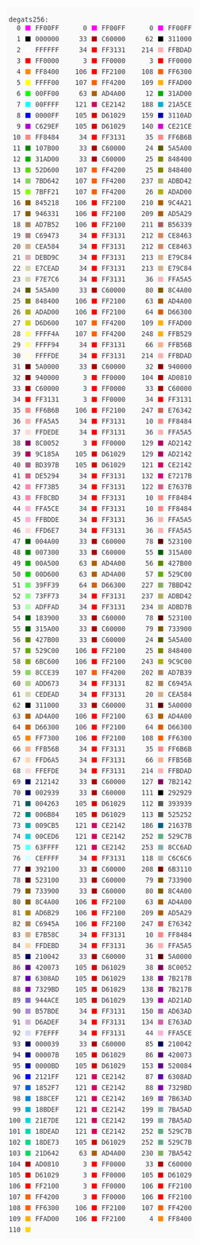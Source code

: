 <DIV STYLE="display:inline-block;white-space:pre;background-color:#FAFAFA;font-family:'Consolas',monospace;font-size:10pt;padding:4px;"><BR><SPAN STYLE="color:#383A42;background-color:#FAFAFA;">degats256:<BR>  0 </SPAN><SPAN STYLE="color:#FF00FF;background-color:#FAFAFA;">⬛ </SPAN><SPAN STYLE="color:#383A42;background-color:#FAFAFA;">FF00FF      0 </SPAN><SPAN STYLE="color:#FF00FF;background-color:#FAFAFA;">⬛ </SPAN><SPAN STYLE="color:#383A42;background-color:#FAFAFA;">FF00FF      0 </SPAN><SPAN STYLE="color:#FF00FF;background-color:#FAFAFA;">⬛ </SPAN><SPAN STYLE="color:#383A42;background-color:#FAFAFA;">FF00FF<BR>  1 </SPAN><SPAN STYLE="color:#000000;background-color:#FAFAFA;">⬛ </SPAN><SPAN STYLE="color:#383A42;background-color:#FAFAFA;">000000     33 </SPAN><SPAN STYLE="color:#AF0000;background-color:#FAFAFA;">⬛ </SPAN><SPAN STYLE="color:#383A42;background-color:#FAFAFA;">C60000     62 </SPAN><SPAN STYLE="color:#000000;background-color:#FAFAFA;">⬛ </SPAN><SPAN STYLE="color:#383A42;background-color:#FAFAFA;">311000<BR>  2 </SPAN><SPAN STYLE="color:#FFFFFF;background-color:#FAFAFA;">⬛ </SPAN><SPAN STYLE="color:#383A42;background-color:#FAFAFA;">FFFFFF     34 </SPAN><SPAN STYLE="color:#FF0000;background-color:#FAFAFA;">⬛ </SPAN><SPAN STYLE="color:#383A42;background-color:#FAFAFA;">FF3131    214 </SPAN><SPAN STYLE="color:#FFAFAF;background-color:#FAFAFA;">⬛ </SPAN><SPAN STYLE="color:#383A42;background-color:#FAFAFA;">FFBDAD<BR>  3 </SPAN><SPAN STYLE="color:#FF0000;background-color:#FAFAFA;">⬛ </SPAN><SPAN STYLE="color:#383A42;background-color:#FAFAFA;">FF0000      3 </SPAN><SPAN STYLE="color:#FF0000;background-color:#FAFAFA;">⬛ </SPAN><SPAN STYLE="color:#383A42;background-color:#FAFAFA;">FF0000      3 </SPAN><SPAN STYLE="color:#FF0000;background-color:#FAFAFA;">⬛ </SPAN><SPAN STYLE="color:#383A42;background-color:#FAFAFA;">FF0000<BR>  4 </SPAN><SPAN STYLE="color:#FF8700;background-color:#FAFAFA;">⬛ </SPAN><SPAN STYLE="color:#383A42;background-color:#FAFAFA;">FF8400    106 </SPAN><SPAN STYLE="color:#FF0000;background-color:#FAFAFA;">⬛ </SPAN><SPAN STYLE="color:#383A42;background-color:#FAFAFA;">FF2100    108 </SPAN><SPAN STYLE="color:#FF5F00;background-color:#FAFAFA;">⬛ </SPAN><SPAN STYLE="color:#383A42;background-color:#FAFAFA;">FF6300<BR>  5 </SPAN><SPAN STYLE="color:#FFFF00;background-color:#FAFAFA;">⬛ </SPAN><SPAN STYLE="color:#383A42;background-color:#FAFAFA;">FFFF00    107 </SPAN><SPAN STYLE="color:#FF5F00;background-color:#FAFAFA;">⬛ </SPAN><SPAN STYLE="color:#383A42;background-color:#FAFAFA;">FF4200    109 </SPAN><SPAN STYLE="color:#FFAF00;background-color:#FAFAFA;">⬛ </SPAN><SPAN STYLE="color:#383A42;background-color:#FAFAFA;">FFAD00<BR>  6 </SPAN><SPAN STYLE="color:#00FF00;background-color:#FAFAFA;">⬛ </SPAN><SPAN STYLE="color:#383A42;background-color:#FAFAFA;">00FF00     63 </SPAN><SPAN STYLE="color:#AF5F00;background-color:#FAFAFA;">⬛ </SPAN><SPAN STYLE="color:#383A42;background-color:#FAFAFA;">AD4A00     12 </SPAN><SPAN STYLE="color:#00AF00;background-color:#FAFAFA;">⬛ </SPAN><SPAN STYLE="color:#383A42;background-color:#FAFAFA;">31AD00<BR>  7 </SPAN><SPAN STYLE="color:#00FFFF;background-color:#FAFAFA;">⬛ </SPAN><SPAN STYLE="color:#383A42;background-color:#FAFAFA;">00FFFF    121 </SPAN><SPAN STYLE="color:#D7005F;background-color:#FAFAFA;">⬛ </SPAN><SPAN STYLE="color:#383A42;background-color:#FAFAFA;">CE2142    188 </SPAN><SPAN STYLE="color:#00AFD7;background-color:#FAFAFA;">⬛ </SPAN><SPAN STYLE="color:#383A42;background-color:#FAFAFA;">21A5CE<BR>  8 </SPAN><SPAN STYLE="color:#0000FF;background-color:#FAFAFA;">⬛ </SPAN><SPAN STYLE="color:#383A42;background-color:#FAFAFA;">0000FF    105 </SPAN><SPAN STYLE="color:#D70000;background-color:#FAFAFA;">⬛ </SPAN><SPAN STYLE="color:#383A42;background-color:#FAFAFA;">D61029    159 </SPAN><SPAN STYLE="color:#0000AF;background-color:#FAFAFA;">⬛ </SPAN><SPAN STYLE="color:#383A42;background-color:#FAFAFA;">3110AD<BR>  9 </SPAN><SPAN STYLE="color:#AF00D7;background-color:#FAFAFA;">⬛ </SPAN><SPAN STYLE="color:#383A42;background-color:#FAFAFA;">C629EF    105 </SPAN><SPAN STYLE="color:#D70000;background-color:#FAFAFA;">⬛ </SPAN><SPAN STYLE="color:#383A42;background-color:#FAFAFA;">D61029    140 </SPAN><SPAN STYLE="color:#D700D7;background-color:#FAFAFA;">⬛ </SPAN><SPAN STYLE="color:#383A42;background-color:#FAFAFA;">CE21CE<BR> 10 </SPAN><SPAN STYLE="color:#FF8787;background-color:#FAFAFA;">⬛ </SPAN><SPAN STYLE="color:#383A42;background-color:#FAFAFA;">FF8484     34 </SPAN><SPAN STYLE="color:#FF0000;background-color:#FAFAFA;">⬛ </SPAN><SPAN STYLE="color:#383A42;background-color:#FAFAFA;">FF3131     35 </SPAN><SPAN STYLE="color:#FF8787;background-color:#FAFAFA;">⬛ </SPAN><SPAN STYLE="color:#383A42;background-color:#FAFAFA;">FF6B6B<BR> 11 </SPAN><SPAN STYLE="color:#008700;background-color:#FAFAFA;">⬛ </SPAN><SPAN STYLE="color:#383A42;background-color:#FAFAFA;">107B00     33 </SPAN><SPAN STYLE="color:#AF0000;background-color:#FAFAFA;">⬛ </SPAN><SPAN STYLE="color:#383A42;background-color:#FAFAFA;">C60000     24 </SPAN><SPAN STYLE="color:#5F5F00;background-color:#FAFAFA;">⬛ </SPAN><SPAN STYLE="color:#383A42;background-color:#FAFAFA;">5A5A00<BR> 12 </SPAN><SPAN STYLE="color:#00AF00;background-color:#FAFAFA;">⬛ </SPAN><SPAN STYLE="color:#383A42;background-color:#FAFAFA;">31AD00     33 </SPAN><SPAN STYLE="color:#AF0000;background-color:#FAFAFA;">⬛ </SPAN><SPAN STYLE="color:#383A42;background-color:#FAFAFA;">C60000     25 </SPAN><SPAN STYLE="color:#878700;background-color:#FAFAFA;">⬛ </SPAN><SPAN STYLE="color:#383A42;background-color:#FAFAFA;">848400<BR> 13 </SPAN><SPAN STYLE="color:#5FD700;background-color:#FAFAFA;">⬛ </SPAN><SPAN STYLE="color:#383A42;background-color:#FAFAFA;">52D600    107 </SPAN><SPAN STYLE="color:#FF5F00;background-color:#FAFAFA;">⬛ </SPAN><SPAN STYLE="color:#383A42;background-color:#FAFAFA;">FF4200     25 </SPAN><SPAN STYLE="color:#878700;background-color:#FAFAFA;">⬛ </SPAN><SPAN STYLE="color:#383A42;background-color:#FAFAFA;">848400<BR> 14 </SPAN><SPAN STYLE="color:#87D75F;background-color:#FAFAFA;">⬛ </SPAN><SPAN STYLE="color:#383A42;background-color:#FAFAFA;">7BD642    107 </SPAN><SPAN STYLE="color:#FF5F00;background-color:#FAFAFA;">⬛ </SPAN><SPAN STYLE="color:#383A42;background-color:#FAFAFA;">FF4200    237 </SPAN><SPAN STYLE="color:#AFAF5F;background-color:#FAFAFA;">⬛ </SPAN><SPAN STYLE="color:#383A42;background-color:#FAFAFA;">ADBD42<BR> 15 </SPAN><SPAN STYLE="color:#87FF00;background-color:#FAFAFA;">⬛ </SPAN><SPAN STYLE="color:#383A42;background-color:#FAFAFA;">7BFF21    107 </SPAN><SPAN STYLE="color:#FF5F00;background-color:#FAFAFA;">⬛ </SPAN><SPAN STYLE="color:#383A42;background-color:#FAFAFA;">FF4200     26 </SPAN><SPAN STYLE="color:#AFAF00;background-color:#FAFAFA;">⬛ </SPAN><SPAN STYLE="color:#383A42;background-color:#FAFAFA;">ADAD00<BR> 16 </SPAN><SPAN STYLE="color:#875F00;background-color:#FAFAFA;">⬛ </SPAN><SPAN STYLE="color:#383A42;background-color:#FAFAFA;">845218    106 </SPAN><SPAN STYLE="color:#FF0000;background-color:#FAFAFA;">⬛ </SPAN><SPAN STYLE="color:#383A42;background-color:#FAFAFA;">FF2100    210 </SPAN><SPAN STYLE="color:#AF5F00;background-color:#FAFAFA;">⬛ </SPAN><SPAN STYLE="color:#383A42;background-color:#FAFAFA;">9C4A21<BR> 17 </SPAN><SPAN STYLE="color:#875F00;background-color:#FAFAFA;">⬛ </SPAN><SPAN STYLE="color:#383A42;background-color:#FAFAFA;">946331    106 </SPAN><SPAN STYLE="color:#FF0000;background-color:#FAFAFA;">⬛ </SPAN><SPAN STYLE="color:#383A42;background-color:#FAFAFA;">FF2100    209 </SPAN><SPAN STYLE="color:#AF5F00;background-color:#FAFAFA;">⬛ </SPAN><SPAN STYLE="color:#383A42;background-color:#FAFAFA;">AD5A29<BR> 18 </SPAN><SPAN STYLE="color:#AF875F;background-color:#FAFAFA;">⬛ </SPAN><SPAN STYLE="color:#383A42;background-color:#FAFAFA;">AD7B52    106 </SPAN><SPAN STYLE="color:#FF0000;background-color:#FAFAFA;">⬛ </SPAN><SPAN STYLE="color:#383A42;background-color:#FAFAFA;">FF2100    211 </SPAN><SPAN STYLE="color:#AF5F5F;background-color:#FAFAFA;">⬛ </SPAN><SPAN STYLE="color:#383A42;background-color:#FAFAFA;">B56339<BR> 19 </SPAN><SPAN STYLE="color:#AF8787;background-color:#FAFAFA;">⬛ </SPAN><SPAN STYLE="color:#383A42;background-color:#FAFAFA;">C69473     34 </SPAN><SPAN STYLE="color:#FF0000;background-color:#FAFAFA;">⬛ </SPAN><SPAN STYLE="color:#383A42;background-color:#FAFAFA;">FF3131    212 </SPAN><SPAN STYLE="color:#D7875F;background-color:#FAFAFA;">⬛ </SPAN><SPAN STYLE="color:#383A42;background-color:#FAFAFA;">CE8463<BR> 20 </SPAN><SPAN STYLE="color:#D7AF87;background-color:#FAFAFA;">⬛ </SPAN><SPAN STYLE="color:#383A42;background-color:#FAFAFA;">CEA584     34 </SPAN><SPAN STYLE="color:#FF0000;background-color:#FAFAFA;">⬛ </SPAN><SPAN STYLE="color:#383A42;background-color:#FAFAFA;">FF3131    212 </SPAN><SPAN STYLE="color:#D7875F;background-color:#FAFAFA;">⬛ </SPAN><SPAN STYLE="color:#383A42;background-color:#FAFAFA;">CE8463<BR> 21 </SPAN><SPAN STYLE="color:#D7AFAF;background-color:#FAFAFA;">⬛ </SPAN><SPAN STYLE="color:#383A42;background-color:#FAFAFA;">DEBD9C     34 </SPAN><SPAN STYLE="color:#FF0000;background-color:#FAFAFA;">⬛ </SPAN><SPAN STYLE="color:#383A42;background-color:#FAFAFA;">FF3131    213 </SPAN><SPAN STYLE="color:#D7AF87;background-color:#FAFAFA;">⬛ </SPAN><SPAN STYLE="color:#383A42;background-color:#FAFAFA;">E79C84<BR> 22 </SPAN><SPAN STYLE="color:#D7D7AF;background-color:#FAFAFA;">⬛ </SPAN><SPAN STYLE="color:#383A42;background-color:#FAFAFA;">E7CEAD     34 </SPAN><SPAN STYLE="color:#FF0000;background-color:#FAFAFA;">⬛ </SPAN><SPAN STYLE="color:#383A42;background-color:#FAFAFA;">FF3131    213 </SPAN><SPAN STYLE="color:#D7AF87;background-color:#FAFAFA;">⬛ </SPAN><SPAN STYLE="color:#383A42;background-color:#FAFAFA;">E79C84<BR> 23 </SPAN><SPAN STYLE="color:#D7D7AF;background-color:#FAFAFA;">⬛ </SPAN><SPAN STYLE="color:#383A42;background-color:#FAFAFA;">F7E7C6     34 </SPAN><SPAN STYLE="color:#FF0000;background-color:#FAFAFA;">⬛ </SPAN><SPAN STYLE="color:#383A42;background-color:#FAFAFA;">FF3131     36 </SPAN><SPAN STYLE="color:#FFAFAF;background-color:#FAFAFA;">⬛ </SPAN><SPAN STYLE="color:#383A42;background-color:#FAFAFA;">FFA5A5<BR> 24 </SPAN><SPAN STYLE="color:#5F5F00;background-color:#FAFAFA;">⬛ </SPAN><SPAN STYLE="color:#383A42;background-color:#FAFAFA;">5A5A00     33 </SPAN><SPAN STYLE="color:#AF0000;background-color:#FAFAFA;">⬛ </SPAN><SPAN STYLE="color:#383A42;background-color:#FAFAFA;">C60000     80 </SPAN><SPAN STYLE="color:#875F00;background-color:#FAFAFA;">⬛ </SPAN><SPAN STYLE="color:#383A42;background-color:#FAFAFA;">8C4A00<BR> 25 </SPAN><SPAN STYLE="color:#878700;background-color:#FAFAFA;">⬛ </SPAN><SPAN STYLE="color:#383A42;background-color:#FAFAFA;">848400    106 </SPAN><SPAN STYLE="color:#FF0000;background-color:#FAFAFA;">⬛ </SPAN><SPAN STYLE="color:#383A42;background-color:#FAFAFA;">FF2100     63 </SPAN><SPAN STYLE="color:#AF5F00;background-color:#FAFAFA;">⬛ </SPAN><SPAN STYLE="color:#383A42;background-color:#FAFAFA;">AD4A00<BR> 26 </SPAN><SPAN STYLE="color:#AFAF00;background-color:#FAFAFA;">⬛ </SPAN><SPAN STYLE="color:#383A42;background-color:#FAFAFA;">ADAD00    106 </SPAN><SPAN STYLE="color:#FF0000;background-color:#FAFAFA;">⬛ </SPAN><SPAN STYLE="color:#383A42;background-color:#FAFAFA;">FF2100     64 </SPAN><SPAN STYLE="color:#D75F00;background-color:#FAFAFA;">⬛ </SPAN><SPAN STYLE="color:#383A42;background-color:#FAFAFA;">D66300<BR> 27 </SPAN><SPAN STYLE="color:#D7D700;background-color:#FAFAFA;">⬛ </SPAN><SPAN STYLE="color:#383A42;background-color:#FAFAFA;">D6D600    107 </SPAN><SPAN STYLE="color:#FF5F00;background-color:#FAFAFA;">⬛ </SPAN><SPAN STYLE="color:#383A42;background-color:#FAFAFA;">FF4200    109 </SPAN><SPAN STYLE="color:#FFAF00;background-color:#FAFAFA;">⬛ </SPAN><SPAN STYLE="color:#383A42;background-color:#FAFAFA;">FFAD00<BR> 28 </SPAN><SPAN STYLE="color:#FFFF5F;background-color:#FAFAFA;">⬛ </SPAN><SPAN STYLE="color:#383A42;background-color:#FAFAFA;">FFFF4A    107 </SPAN><SPAN STYLE="color:#FF5F00;background-color:#FAFAFA;">⬛ </SPAN><SPAN STYLE="color:#383A42;background-color:#FAFAFA;">FF4200    248 </SPAN><SPAN STYLE="color:#FFAF00;background-color:#FAFAFA;">⬛ </SPAN><SPAN STYLE="color:#383A42;background-color:#FAFAFA;">FFB529<BR> 29 </SPAN><SPAN STYLE="color:#FFFF87;background-color:#FAFAFA;">⬛ </SPAN><SPAN STYLE="color:#383A42;background-color:#FAFAFA;">FFFF94     34 </SPAN><SPAN STYLE="color:#FF0000;background-color:#FAFAFA;">⬛ </SPAN><SPAN STYLE="color:#383A42;background-color:#FAFAFA;">FF3131     66 </SPAN><SPAN STYLE="color:#FFAF87;background-color:#FAFAFA;">⬛ </SPAN><SPAN STYLE="color:#383A42;background-color:#FAFAFA;">FFB56B<BR> 30 </SPAN><SPAN STYLE="color:#FFFFD7;background-color:#FAFAFA;">⬛ </SPAN><SPAN STYLE="color:#383A42;background-color:#FAFAFA;">FFFFDE     34 </SPAN><SPAN STYLE="color:#FF0000;background-color:#FAFAFA;">⬛ </SPAN><SPAN STYLE="color:#383A42;background-color:#FAFAFA;">FF3131    214 </SPAN><SPAN STYLE="color:#FFAFAF;background-color:#FAFAFA;">⬛ </SPAN><SPAN STYLE="color:#383A42;background-color:#FAFAFA;">FFBDAD<BR> 31 </SPAN><SPAN STYLE="color:#5F0000;background-color:#FAFAFA;">⬛ </SPAN><SPAN STYLE="color:#383A42;background-color:#FAFAFA;">5A0000     33 </SPAN><SPAN STYLE="color:#AF0000;background-color:#FAFAFA;">⬛ </SPAN><SPAN STYLE="color:#383A42;background-color:#FAFAFA;">C60000     32 </SPAN><SPAN STYLE="color:#870000;background-color:#FAFAFA;">⬛ </SPAN><SPAN STYLE="color:#383A42;background-color:#FAFAFA;">940000<BR> 32 </SPAN><SPAN STYLE="color:#870000;background-color:#FAFAFA;">⬛ </SPAN><SPAN STYLE="color:#383A42;background-color:#FAFAFA;">940000      3 </SPAN><SPAN STYLE="color:#FF0000;background-color:#FAFAFA;">⬛ </SPAN><SPAN STYLE="color:#383A42;background-color:#FAFAFA;">FF0000    104 </SPAN><SPAN STYLE="color:#AF0000;background-color:#FAFAFA;">⬛ </SPAN><SPAN STYLE="color:#383A42;background-color:#FAFAFA;">AD0810<BR> 33 </SPAN><SPAN STYLE="color:#AF0000;background-color:#FAFAFA;">⬛ </SPAN><SPAN STYLE="color:#383A42;background-color:#FAFAFA;">C60000      3 </SPAN><SPAN STYLE="color:#FF0000;background-color:#FAFAFA;">⬛ </SPAN><SPAN STYLE="color:#383A42;background-color:#FAFAFA;">FF0000     33 </SPAN><SPAN STYLE="color:#AF0000;background-color:#FAFAFA;">⬛ </SPAN><SPAN STYLE="color:#383A42;background-color:#FAFAFA;">C60000<BR> 34 </SPAN><SPAN STYLE="color:#FF0000;background-color:#FAFAFA;">⬛ </SPAN><SPAN STYLE="color:#383A42;background-color:#FAFAFA;">FF3131      3 </SPAN><SPAN STYLE="color:#FF0000;background-color:#FAFAFA;">⬛ </SPAN><SPAN STYLE="color:#383A42;background-color:#FAFAFA;">FF0000     34 </SPAN><SPAN STYLE="color:#FF0000;background-color:#FAFAFA;">⬛ </SPAN><SPAN STYLE="color:#383A42;background-color:#FAFAFA;">FF3131<BR> 35 </SPAN><SPAN STYLE="color:#FF8787;background-color:#FAFAFA;">⬛ </SPAN><SPAN STYLE="color:#383A42;background-color:#FAFAFA;">FF6B6B    106 </SPAN><SPAN STYLE="color:#FF0000;background-color:#FAFAFA;">⬛ </SPAN><SPAN STYLE="color:#383A42;background-color:#FAFAFA;">FF2100    247 </SPAN><SPAN STYLE="color:#D75F5F;background-color:#FAFAFA;">⬛ </SPAN><SPAN STYLE="color:#383A42;background-color:#FAFAFA;">E76342<BR> 36 </SPAN><SPAN STYLE="color:#FFAFAF;background-color:#FAFAFA;">⬛ </SPAN><SPAN STYLE="color:#383A42;background-color:#FAFAFA;">FFA5A5     34 </SPAN><SPAN STYLE="color:#FF0000;background-color:#FAFAFA;">⬛ </SPAN><SPAN STYLE="color:#383A42;background-color:#FAFAFA;">FF3131     10 </SPAN><SPAN STYLE="color:#FF8787;background-color:#FAFAFA;">⬛ </SPAN><SPAN STYLE="color:#383A42;background-color:#FAFAFA;">FF8484<BR> 37 </SPAN><SPAN STYLE="color:#FFD7D7;background-color:#FAFAFA;">⬛ </SPAN><SPAN STYLE="color:#383A42;background-color:#FAFAFA;">FFDEDE     34 </SPAN><SPAN STYLE="color:#FF0000;background-color:#FAFAFA;">⬛ </SPAN><SPAN STYLE="color:#383A42;background-color:#FAFAFA;">FF3131     36 </SPAN><SPAN STYLE="color:#FFAFAF;background-color:#FAFAFA;">⬛ </SPAN><SPAN STYLE="color:#383A42;background-color:#FAFAFA;">FFA5A5<BR> 38 </SPAN><SPAN STYLE="color:#87005F;background-color:#FAFAFA;">⬛ </SPAN><SPAN STYLE="color:#383A42;background-color:#FAFAFA;">8C0052      3 </SPAN><SPAN STYLE="color:#FF0000;background-color:#FAFAFA;">⬛ </SPAN><SPAN STYLE="color:#383A42;background-color:#FAFAFA;">FF0000    129 </SPAN><SPAN STYLE="color:#AF005F;background-color:#FAFAFA;">⬛ </SPAN><SPAN STYLE="color:#383A42;background-color:#FAFAFA;">AD2142<BR> 39 </SPAN><SPAN STYLE="color:#AF005F;background-color:#FAFAFA;">⬛ </SPAN><SPAN STYLE="color:#383A42;background-color:#FAFAFA;">9C185A    105 </SPAN><SPAN STYLE="color:#D70000;background-color:#FAFAFA;">⬛ </SPAN><SPAN STYLE="color:#383A42;background-color:#FAFAFA;">D61029    129 </SPAN><SPAN STYLE="color:#AF005F;background-color:#FAFAFA;">⬛ </SPAN><SPAN STYLE="color:#383A42;background-color:#FAFAFA;">AD2142<BR> 40 </SPAN><SPAN STYLE="color:#AF5F87;background-color:#FAFAFA;">⬛ </SPAN><SPAN STYLE="color:#383A42;background-color:#FAFAFA;">BD397B    105 </SPAN><SPAN STYLE="color:#D70000;background-color:#FAFAFA;">⬛ </SPAN><SPAN STYLE="color:#383A42;background-color:#FAFAFA;">D61029    121 </SPAN><SPAN STYLE="color:#D7005F;background-color:#FAFAFA;">⬛ </SPAN><SPAN STYLE="color:#383A42;background-color:#FAFAFA;">CE2142<BR> 41 </SPAN><SPAN STYLE="color:#D75F87;background-color:#FAFAFA;">⬛ </SPAN><SPAN STYLE="color:#383A42;background-color:#FAFAFA;">DE5294     34 </SPAN><SPAN STYLE="color:#FF0000;background-color:#FAFAFA;">⬛ </SPAN><SPAN STYLE="color:#383A42;background-color:#FAFAFA;">FF3131    132 </SPAN><SPAN STYLE="color:#D70087;background-color:#FAFAFA;">⬛ </SPAN><SPAN STYLE="color:#383A42;background-color:#FAFAFA;">E7217B<BR> 42 </SPAN><SPAN STYLE="color:#FF87AF;background-color:#FAFAFA;">⬛ </SPAN><SPAN STYLE="color:#383A42;background-color:#FAFAFA;">FF73B5     34 </SPAN><SPAN STYLE="color:#FF0000;background-color:#FAFAFA;">⬛ </SPAN><SPAN STYLE="color:#383A42;background-color:#FAFAFA;">FF3131    122 </SPAN><SPAN STYLE="color:#D75F87;background-color:#FAFAFA;">⬛ </SPAN><SPAN STYLE="color:#383A42;background-color:#FAFAFA;">E7637B<BR> 43 </SPAN><SPAN STYLE="color:#FF87AF;background-color:#FAFAFA;">⬛ </SPAN><SPAN STYLE="color:#383A42;background-color:#FAFAFA;">FF8CBD     34 </SPAN><SPAN STYLE="color:#FF0000;background-color:#FAFAFA;">⬛ </SPAN><SPAN STYLE="color:#383A42;background-color:#FAFAFA;">FF3131     10 </SPAN><SPAN STYLE="color:#FF8787;background-color:#FAFAFA;">⬛ </SPAN><SPAN STYLE="color:#383A42;background-color:#FAFAFA;">FF8484<BR> 44 </SPAN><SPAN STYLE="color:#FFAFD7;background-color:#FAFAFA;">⬛ </SPAN><SPAN STYLE="color:#383A42;background-color:#FAFAFA;">FFA5CE     34 </SPAN><SPAN STYLE="color:#FF0000;background-color:#FAFAFA;">⬛ </SPAN><SPAN STYLE="color:#383A42;background-color:#FAFAFA;">FF3131     10 </SPAN><SPAN STYLE="color:#FF8787;background-color:#FAFAFA;">⬛ </SPAN><SPAN STYLE="color:#383A42;background-color:#FAFAFA;">FF8484<BR> 45 </SPAN><SPAN STYLE="color:#FFAFD7;background-color:#FAFAFA;">⬛ </SPAN><SPAN STYLE="color:#383A42;background-color:#FAFAFA;">FFBDDE     34 </SPAN><SPAN STYLE="color:#FF0000;background-color:#FAFAFA;">⬛ </SPAN><SPAN STYLE="color:#383A42;background-color:#FAFAFA;">FF3131     36 </SPAN><SPAN STYLE="color:#FFAFAF;background-color:#FAFAFA;">⬛ </SPAN><SPAN STYLE="color:#383A42;background-color:#FAFAFA;">FFA5A5<BR> 46 </SPAN><SPAN STYLE="color:#FFD7D7;background-color:#FAFAFA;">⬛ </SPAN><SPAN STYLE="color:#383A42;background-color:#FAFAFA;">FFD6E7     34 </SPAN><SPAN STYLE="color:#FF0000;background-color:#FAFAFA;">⬛ </SPAN><SPAN STYLE="color:#383A42;background-color:#FAFAFA;">FF3131     36 </SPAN><SPAN STYLE="color:#FFAFAF;background-color:#FAFAFA;">⬛ </SPAN><SPAN STYLE="color:#383A42;background-color:#FAFAFA;">FFA5A5<BR> 47 </SPAN><SPAN STYLE="color:#005F00;background-color:#FAFAFA;">⬛ </SPAN><SPAN STYLE="color:#383A42;background-color:#FAFAFA;">004A00     33 </SPAN><SPAN STYLE="color:#AF0000;background-color:#FAFAFA;">⬛ </SPAN><SPAN STYLE="color:#383A42;background-color:#FAFAFA;">C60000     78 </SPAN><SPAN STYLE="color:#5F0000;background-color:#FAFAFA;">⬛ </SPAN><SPAN STYLE="color:#383A42;background-color:#FAFAFA;">523100<BR> 48 </SPAN><SPAN STYLE="color:#008700;background-color:#FAFAFA;">⬛ </SPAN><SPAN STYLE="color:#383A42;background-color:#FAFAFA;">007300     33 </SPAN><SPAN STYLE="color:#AF0000;background-color:#FAFAFA;">⬛ </SPAN><SPAN STYLE="color:#383A42;background-color:#FAFAFA;">C60000     55 </SPAN><SPAN STYLE="color:#005F00;background-color:#FAFAFA;">⬛ </SPAN><SPAN STYLE="color:#383A42;background-color:#FAFAFA;">315A00<BR> 49 </SPAN><SPAN STYLE="color:#00AF00;background-color:#FAFAFA;">⬛ </SPAN><SPAN STYLE="color:#383A42;background-color:#FAFAFA;">00A500     63 </SPAN><SPAN STYLE="color:#AF5F00;background-color:#FAFAFA;">⬛ </SPAN><SPAN STYLE="color:#383A42;background-color:#FAFAFA;">AD4A00     56 </SPAN><SPAN STYLE="color:#5F8700;background-color:#FAFAFA;">⬛ </SPAN><SPAN STYLE="color:#383A42;background-color:#FAFAFA;">427B00<BR> 50 </SPAN><SPAN STYLE="color:#00D700;background-color:#FAFAFA;">⬛ </SPAN><SPAN STYLE="color:#383A42;background-color:#FAFAFA;">00D600     63 </SPAN><SPAN STYLE="color:#AF5F00;background-color:#FAFAFA;">⬛ </SPAN><SPAN STYLE="color:#383A42;background-color:#FAFAFA;">AD4A00     57 </SPAN><SPAN STYLE="color:#5FAF00;background-color:#FAFAFA;">⬛ </SPAN><SPAN STYLE="color:#383A42;background-color:#FAFAFA;">529C00<BR> 51 </SPAN><SPAN STYLE="color:#5FFF5F;background-color:#FAFAFA;">⬛ </SPAN><SPAN STYLE="color:#383A42;background-color:#FAFAFA;">39FF39     64 </SPAN><SPAN STYLE="color:#D75F00;background-color:#FAFAFA;">⬛ </SPAN><SPAN STYLE="color:#383A42;background-color:#FAFAFA;">D66300    227 </SPAN><SPAN STYLE="color:#87AF5F;background-color:#FAFAFA;">⬛ </SPAN><SPAN STYLE="color:#383A42;background-color:#FAFAFA;">7BBD42<BR> 52 </SPAN><SPAN STYLE="color:#87FF87;background-color:#FAFAFA;">⬛ </SPAN><SPAN STYLE="color:#383A42;background-color:#FAFAFA;">73FF73     34 </SPAN><SPAN STYLE="color:#FF0000;background-color:#FAFAFA;">⬛ </SPAN><SPAN STYLE="color:#383A42;background-color:#FAFAFA;">FF3131    237 </SPAN><SPAN STYLE="color:#AFAF5F;background-color:#FAFAFA;">⬛ </SPAN><SPAN STYLE="color:#383A42;background-color:#FAFAFA;">ADBD42<BR> 53 </SPAN><SPAN STYLE="color:#AFFFAF;background-color:#FAFAFA;">⬛ </SPAN><SPAN STYLE="color:#383A42;background-color:#FAFAFA;">ADFFAD     34 </SPAN><SPAN STYLE="color:#FF0000;background-color:#FAFAFA;">⬛ </SPAN><SPAN STYLE="color:#383A42;background-color:#FAFAFA;">FF3131    234 </SPAN><SPAN STYLE="color:#AFAF87;background-color:#FAFAFA;">⬛ </SPAN><SPAN STYLE="color:#383A42;background-color:#FAFAFA;">ADBD7B<BR> 54 </SPAN><SPAN STYLE="color:#005F00;background-color:#FAFAFA;">⬛ </SPAN><SPAN STYLE="color:#383A42;background-color:#FAFAFA;">183900     33 </SPAN><SPAN STYLE="color:#AF0000;background-color:#FAFAFA;">⬛ </SPAN><SPAN STYLE="color:#383A42;background-color:#FAFAFA;">C60000     78 </SPAN><SPAN STYLE="color:#5F0000;background-color:#FAFAFA;">⬛ </SPAN><SPAN STYLE="color:#383A42;background-color:#FAFAFA;">523100<BR> 55 </SPAN><SPAN STYLE="color:#005F00;background-color:#FAFAFA;">⬛ </SPAN><SPAN STYLE="color:#383A42;background-color:#FAFAFA;">315A00     33 </SPAN><SPAN STYLE="color:#AF0000;background-color:#FAFAFA;">⬛ </SPAN><SPAN STYLE="color:#383A42;background-color:#FAFAFA;">C60000     79 </SPAN><SPAN STYLE="color:#875F00;background-color:#FAFAFA;">⬛ </SPAN><SPAN STYLE="color:#383A42;background-color:#FAFAFA;">733900<BR> 56 </SPAN><SPAN STYLE="color:#5F8700;background-color:#FAFAFA;">⬛ </SPAN><SPAN STYLE="color:#383A42;background-color:#FAFAFA;">427B00     33 </SPAN><SPAN STYLE="color:#AF0000;background-color:#FAFAFA;">⬛ </SPAN><SPAN STYLE="color:#383A42;background-color:#FAFAFA;">C60000     24 </SPAN><SPAN STYLE="color:#5F5F00;background-color:#FAFAFA;">⬛ </SPAN><SPAN STYLE="color:#383A42;background-color:#FAFAFA;">5A5A00<BR> 57 </SPAN><SPAN STYLE="color:#5FAF00;background-color:#FAFAFA;">⬛ </SPAN><SPAN STYLE="color:#383A42;background-color:#FAFAFA;">529C00    106 </SPAN><SPAN STYLE="color:#FF0000;background-color:#FAFAFA;">⬛ </SPAN><SPAN STYLE="color:#383A42;background-color:#FAFAFA;">FF2100     25 </SPAN><SPAN STYLE="color:#878700;background-color:#FAFAFA;">⬛ </SPAN><SPAN STYLE="color:#383A42;background-color:#FAFAFA;">848400<BR> 58 </SPAN><SPAN STYLE="color:#87AF00;background-color:#FAFAFA;">⬛ </SPAN><SPAN STYLE="color:#383A42;background-color:#FAFAFA;">6BC600    106 </SPAN><SPAN STYLE="color:#FF0000;background-color:#FAFAFA;">⬛ </SPAN><SPAN STYLE="color:#383A42;background-color:#FAFAFA;">FF2100    243 </SPAN><SPAN STYLE="color:#AFAF00;background-color:#FAFAFA;">⬛ </SPAN><SPAN STYLE="color:#383A42;background-color:#FAFAFA;">9C9C00<BR> 59 </SPAN><SPAN STYLE="color:#87D75F;background-color:#FAFAFA;">⬛ </SPAN><SPAN STYLE="color:#383A42;background-color:#FAFAFA;">8CCE39    107 </SPAN><SPAN STYLE="color:#FF5F00;background-color:#FAFAFA;">⬛ </SPAN><SPAN STYLE="color:#383A42;background-color:#FAFAFA;">FF4200    202 </SPAN><SPAN STYLE="color:#AF875F;background-color:#FAFAFA;">⬛ </SPAN><SPAN STYLE="color:#383A42;background-color:#FAFAFA;">AD7B39<BR> 60 </SPAN><SPAN STYLE="color:#AFD787;background-color:#FAFAFA;">⬛ </SPAN><SPAN STYLE="color:#383A42;background-color:#FAFAFA;">ADD673     34 </SPAN><SPAN STYLE="color:#FF0000;background-color:#FAFAFA;">⬛ </SPAN><SPAN STYLE="color:#383A42;background-color:#FAFAFA;">FF3131     82 </SPAN><SPAN STYLE="color:#AF875F;background-color:#FAFAFA;">⬛ </SPAN><SPAN STYLE="color:#383A42;background-color:#FAFAFA;">C6945A<BR> 61 </SPAN><SPAN STYLE="color:#D7D7AF;background-color:#FAFAFA;">⬛ </SPAN><SPAN STYLE="color:#383A42;background-color:#FAFAFA;">CEDEAD     34 </SPAN><SPAN STYLE="color:#FF0000;background-color:#FAFAFA;">⬛ </SPAN><SPAN STYLE="color:#383A42;background-color:#FAFAFA;">FF3131     20 </SPAN><SPAN STYLE="color:#D7AF87;background-color:#FAFAFA;">⬛ </SPAN><SPAN STYLE="color:#383A42;background-color:#FAFAFA;">CEA584<BR> 62 </SPAN><SPAN STYLE="color:#000000;background-color:#FAFAFA;">⬛ </SPAN><SPAN STYLE="color:#383A42;background-color:#FAFAFA;">311000     33 </SPAN><SPAN STYLE="color:#AF0000;background-color:#FAFAFA;">⬛ </SPAN><SPAN STYLE="color:#383A42;background-color:#FAFAFA;">C60000     31 </SPAN><SPAN STYLE="color:#5F0000;background-color:#FAFAFA;">⬛ </SPAN><SPAN STYLE="color:#383A42;background-color:#FAFAFA;">5A0000<BR> 63 </SPAN><SPAN STYLE="color:#AF5F00;background-color:#FAFAFA;">⬛ </SPAN><SPAN STYLE="color:#383A42;background-color:#FAFAFA;">AD4A00    106 </SPAN><SPAN STYLE="color:#FF0000;background-color:#FAFAFA;">⬛ </SPAN><SPAN STYLE="color:#383A42;background-color:#FAFAFA;">FF2100     63 </SPAN><SPAN STYLE="color:#AF5F00;background-color:#FAFAFA;">⬛ </SPAN><SPAN STYLE="color:#383A42;background-color:#FAFAFA;">AD4A00<BR> 64 </SPAN><SPAN STYLE="color:#D75F00;background-color:#FAFAFA;">⬛ </SPAN><SPAN STYLE="color:#383A42;background-color:#FAFAFA;">D66300    106 </SPAN><SPAN STYLE="color:#FF0000;background-color:#FAFAFA;">⬛ </SPAN><SPAN STYLE="color:#383A42;background-color:#FAFAFA;">FF2100     64 </SPAN><SPAN STYLE="color:#D75F00;background-color:#FAFAFA;">⬛ </SPAN><SPAN STYLE="color:#383A42;background-color:#FAFAFA;">D66300<BR> 65 </SPAN><SPAN STYLE="color:#FF8700;background-color:#FAFAFA;">⬛ </SPAN><SPAN STYLE="color:#383A42;background-color:#FAFAFA;">FF7300    106 </SPAN><SPAN STYLE="color:#FF0000;background-color:#FAFAFA;">⬛ </SPAN><SPAN STYLE="color:#383A42;background-color:#FAFAFA;">FF2100    108 </SPAN><SPAN STYLE="color:#FF5F00;background-color:#FAFAFA;">⬛ </SPAN><SPAN STYLE="color:#383A42;background-color:#FAFAFA;">FF6300<BR> 66 </SPAN><SPAN STYLE="color:#FFAF87;background-color:#FAFAFA;">⬛ </SPAN><SPAN STYLE="color:#383A42;background-color:#FAFAFA;">FFB56B     34 </SPAN><SPAN STYLE="color:#FF0000;background-color:#FAFAFA;">⬛ </SPAN><SPAN STYLE="color:#383A42;background-color:#FAFAFA;">FF3131     35 </SPAN><SPAN STYLE="color:#FF8787;background-color:#FAFAFA;">⬛ </SPAN><SPAN STYLE="color:#383A42;background-color:#FAFAFA;">FF6B6B<BR> 67 </SPAN><SPAN STYLE="color:#FFD7AF;background-color:#FAFAFA;">⬛ </SPAN><SPAN STYLE="color:#383A42;background-color:#FAFAFA;">FFD6A5     34 </SPAN><SPAN STYLE="color:#FF0000;background-color:#FAFAFA;">⬛ </SPAN><SPAN STYLE="color:#383A42;background-color:#FAFAFA;">FF3131     66 </SPAN><SPAN STYLE="color:#FFAF87;background-color:#FAFAFA;">⬛ </SPAN><SPAN STYLE="color:#383A42;background-color:#FAFAFA;">FFB56B<BR> 68 </SPAN><SPAN STYLE="color:#FFD7D7;background-color:#FAFAFA;">⬛ </SPAN><SPAN STYLE="color:#383A42;background-color:#FAFAFA;">FFEFDE     34 </SPAN><SPAN STYLE="color:#FF0000;background-color:#FAFAFA;">⬛ </SPAN><SPAN STYLE="color:#383A42;background-color:#FAFAFA;">FF3131    214 </SPAN><SPAN STYLE="color:#FFAFAF;background-color:#FAFAFA;">⬛ </SPAN><SPAN STYLE="color:#383A42;background-color:#FAFAFA;">FFBDAD<BR> 69 </SPAN><SPAN STYLE="color:#00005F;background-color:#FAFAFA;">⬛ </SPAN><SPAN STYLE="color:#383A42;background-color:#FAFAFA;">212142     33 </SPAN><SPAN STYLE="color:#AF0000;background-color:#FAFAFA;">⬛ </SPAN><SPAN STYLE="color:#383A42;background-color:#FAFAFA;">C60000    127 </SPAN><SPAN STYLE="color:#87005F;background-color:#FAFAFA;">⬛ </SPAN><SPAN STYLE="color:#383A42;background-color:#FAFAFA;">7B2142<BR> 70 </SPAN><SPAN STYLE="color:#00005F;background-color:#FAFAFA;">⬛ </SPAN><SPAN STYLE="color:#383A42;background-color:#FAFAFA;">002939     33 </SPAN><SPAN STYLE="color:#AF0000;background-color:#FAFAFA;">⬛ </SPAN><SPAN STYLE="color:#383A42;background-color:#FAFAFA;">C60000    111 </SPAN><SPAN STYLE="color:#000000;background-color:#FAFAFA;">⬛ </SPAN><SPAN STYLE="color:#383A42;background-color:#FAFAFA;">292929<BR> 71 </SPAN><SPAN STYLE="color:#005F5F;background-color:#FAFAFA;">⬛ </SPAN><SPAN STYLE="color:#383A42;background-color:#FAFAFA;">004263    105 </SPAN><SPAN STYLE="color:#D70000;background-color:#FAFAFA;">⬛ </SPAN><SPAN STYLE="color:#383A42;background-color:#FAFAFA;">D61029    112 </SPAN><SPAN STYLE="color:#5F5F5F;background-color:#FAFAFA;">⬛ </SPAN><SPAN STYLE="color:#383A42;background-color:#FAFAFA;">393939<BR> 72 </SPAN><SPAN STYLE="color:#008787;background-color:#FAFAFA;">⬛ </SPAN><SPAN STYLE="color:#383A42;background-color:#FAFAFA;">006B84    105 </SPAN><SPAN STYLE="color:#D70000;background-color:#FAFAFA;">⬛ </SPAN><SPAN STYLE="color:#383A42;background-color:#FAFAFA;">D61029    113 </SPAN><SPAN STYLE="color:#5F5F5F;background-color:#FAFAFA;">⬛ </SPAN><SPAN STYLE="color:#383A42;background-color:#FAFAFA;">525252<BR> 73 </SPAN><SPAN STYLE="color:#00AFAF;background-color:#FAFAFA;">⬛ </SPAN><SPAN STYLE="color:#383A42;background-color:#FAFAFA;">009CB5    121 </SPAN><SPAN STYLE="color:#D7005F;background-color:#FAFAFA;">⬛ </SPAN><SPAN STYLE="color:#383A42;background-color:#FAFAFA;">CE2142    186 </SPAN><SPAN STYLE="color:#005F87;background-color:#FAFAFA;">⬛ </SPAN><SPAN STYLE="color:#383A42;background-color:#FAFAFA;">21637B<BR> 74 </SPAN><SPAN STYLE="color:#00D7D7;background-color:#FAFAFA;">⬛ </SPAN><SPAN STYLE="color:#383A42;background-color:#FAFAFA;">00CED6    121 </SPAN><SPAN STYLE="color:#D7005F;background-color:#FAFAFA;">⬛ </SPAN><SPAN STYLE="color:#383A42;background-color:#FAFAFA;">CE2142    252 </SPAN><SPAN STYLE="color:#5FAF87;background-color:#FAFAFA;">⬛ </SPAN><SPAN STYLE="color:#383A42;background-color:#FAFAFA;">529C7B<BR> 75 </SPAN><SPAN STYLE="color:#5FFFFF;background-color:#FAFAFA;">⬛ </SPAN><SPAN STYLE="color:#383A42;background-color:#FAFAFA;">63FFFF    121 </SPAN><SPAN STYLE="color:#D7005F;background-color:#FAFAFA;">⬛ </SPAN><SPAN STYLE="color:#383A42;background-color:#FAFAFA;">CE2142    253 </SPAN><SPAN STYLE="color:#87AFAF;background-color:#FAFAFA;">⬛ </SPAN><SPAN STYLE="color:#383A42;background-color:#FAFAFA;">8CC6AD<BR> 76 </SPAN><SPAN STYLE="color:#D7FFFF;background-color:#FAFAFA;">⬛ </SPAN><SPAN STYLE="color:#383A42;background-color:#FAFAFA;">CEFFFF     34 </SPAN><SPAN STYLE="color:#FF0000;background-color:#FAFAFA;">⬛ </SPAN><SPAN STYLE="color:#383A42;background-color:#FAFAFA;">FF3131    118 </SPAN><SPAN STYLE="color:#AFAFAF;background-color:#FAFAFA;">⬛ </SPAN><SPAN STYLE="color:#383A42;background-color:#FAFAFA;">C6C6C6<BR> 77 </SPAN><SPAN STYLE="color:#5F0000;background-color:#FAFAFA;">⬛ </SPAN><SPAN STYLE="color:#383A42;background-color:#FAFAFA;">392100     33 </SPAN><SPAN STYLE="color:#AF0000;background-color:#FAFAFA;">⬛ </SPAN><SPAN STYLE="color:#383A42;background-color:#FAFAFA;">C60000    208 </SPAN><SPAN STYLE="color:#870000;background-color:#FAFAFA;">⬛ </SPAN><SPAN STYLE="color:#383A42;background-color:#FAFAFA;">6B3110<BR> 78 </SPAN><SPAN STYLE="color:#5F0000;background-color:#FAFAFA;">⬛ </SPAN><SPAN STYLE="color:#383A42;background-color:#FAFAFA;">523100     33 </SPAN><SPAN STYLE="color:#AF0000;background-color:#FAFAFA;">⬛ </SPAN><SPAN STYLE="color:#383A42;background-color:#FAFAFA;">C60000     79 </SPAN><SPAN STYLE="color:#875F00;background-color:#FAFAFA;">⬛ </SPAN><SPAN STYLE="color:#383A42;background-color:#FAFAFA;">733900<BR> 79 </SPAN><SPAN STYLE="color:#875F00;background-color:#FAFAFA;">⬛ </SPAN><SPAN STYLE="color:#383A42;background-color:#FAFAFA;">733900     33 </SPAN><SPAN STYLE="color:#AF0000;background-color:#FAFAFA;">⬛ </SPAN><SPAN STYLE="color:#383A42;background-color:#FAFAFA;">C60000     80 </SPAN><SPAN STYLE="color:#875F00;background-color:#FAFAFA;">⬛ </SPAN><SPAN STYLE="color:#383A42;background-color:#FAFAFA;">8C4A00<BR> 80 </SPAN><SPAN STYLE="color:#875F00;background-color:#FAFAFA;">⬛ </SPAN><SPAN STYLE="color:#383A42;background-color:#FAFAFA;">8C4A00    106 </SPAN><SPAN STYLE="color:#FF0000;background-color:#FAFAFA;">⬛ </SPAN><SPAN STYLE="color:#383A42;background-color:#FAFAFA;">FF2100     63 </SPAN><SPAN STYLE="color:#AF5F00;background-color:#FAFAFA;">⬛ </SPAN><SPAN STYLE="color:#383A42;background-color:#FAFAFA;">AD4A00<BR> 81 </SPAN><SPAN STYLE="color:#AF8700;background-color:#FAFAFA;">⬛ </SPAN><SPAN STYLE="color:#383A42;background-color:#FAFAFA;">AD6B29    106 </SPAN><SPAN STYLE="color:#FF0000;background-color:#FAFAFA;">⬛ </SPAN><SPAN STYLE="color:#383A42;background-color:#FAFAFA;">FF2100    209 </SPAN><SPAN STYLE="color:#AF5F00;background-color:#FAFAFA;">⬛ </SPAN><SPAN STYLE="color:#383A42;background-color:#FAFAFA;">AD5A29<BR> 82 </SPAN><SPAN STYLE="color:#AF875F;background-color:#FAFAFA;">⬛ </SPAN><SPAN STYLE="color:#383A42;background-color:#FAFAFA;">C6945A    106 </SPAN><SPAN STYLE="color:#FF0000;background-color:#FAFAFA;">⬛ </SPAN><SPAN STYLE="color:#383A42;background-color:#FAFAFA;">FF2100    247 </SPAN><SPAN STYLE="color:#D75F5F;background-color:#FAFAFA;">⬛ </SPAN><SPAN STYLE="color:#383A42;background-color:#FAFAFA;">E76342<BR> 83 </SPAN><SPAN STYLE="color:#D7AF87;background-color:#FAFAFA;">⬛ </SPAN><SPAN STYLE="color:#383A42;background-color:#FAFAFA;">E7B58C     34 </SPAN><SPAN STYLE="color:#FF0000;background-color:#FAFAFA;">⬛ </SPAN><SPAN STYLE="color:#383A42;background-color:#FAFAFA;">FF3131     10 </SPAN><SPAN STYLE="color:#FF8787;background-color:#FAFAFA;">⬛ </SPAN><SPAN STYLE="color:#383A42;background-color:#FAFAFA;">FF8484<BR> 84 </SPAN><SPAN STYLE="color:#FFD7AF;background-color:#FAFAFA;">⬛ </SPAN><SPAN STYLE="color:#383A42;background-color:#FAFAFA;">FFDEBD     34 </SPAN><SPAN STYLE="color:#FF0000;background-color:#FAFAFA;">⬛ </SPAN><SPAN STYLE="color:#383A42;background-color:#FAFAFA;">FF3131     36 </SPAN><SPAN STYLE="color:#FFAFAF;background-color:#FAFAFA;">⬛ </SPAN><SPAN STYLE="color:#383A42;background-color:#FAFAFA;">FFA5A5<BR> 85 </SPAN><SPAN STYLE="color:#00005F;background-color:#FAFAFA;">⬛ </SPAN><SPAN STYLE="color:#383A42;background-color:#FAFAFA;">210042     33 </SPAN><SPAN STYLE="color:#AF0000;background-color:#FAFAFA;">⬛ </SPAN><SPAN STYLE="color:#383A42;background-color:#FAFAFA;">C60000     31 </SPAN><SPAN STYLE="color:#5F0000;background-color:#FAFAFA;">⬛ </SPAN><SPAN STYLE="color:#383A42;background-color:#FAFAFA;">5A0000<BR> 86 </SPAN><SPAN STYLE="color:#5F0087;background-color:#FAFAFA;">⬛ </SPAN><SPAN STYLE="color:#383A42;background-color:#FAFAFA;">420073    105 </SPAN><SPAN STYLE="color:#D70000;background-color:#FAFAFA;">⬛ </SPAN><SPAN STYLE="color:#383A42;background-color:#FAFAFA;">D61029     38 </SPAN><SPAN STYLE="color:#87005F;background-color:#FAFAFA;">⬛ </SPAN><SPAN STYLE="color:#383A42;background-color:#FAFAFA;">8C0052<BR> 87 </SPAN><SPAN STYLE="color:#5F00AF;background-color:#FAFAFA;">⬛ </SPAN><SPAN STYLE="color:#383A42;background-color:#FAFAFA;">6308AD    105 </SPAN><SPAN STYLE="color:#D70000;background-color:#FAFAFA;">⬛ </SPAN><SPAN STYLE="color:#383A42;background-color:#FAFAFA;">D61029    138 </SPAN><SPAN STYLE="color:#870087;background-color:#FAFAFA;">⬛ </SPAN><SPAN STYLE="color:#383A42;background-color:#FAFAFA;">7B217B<BR> 88 </SPAN><SPAN STYLE="color:#8700AF;background-color:#FAFAFA;">⬛ </SPAN><SPAN STYLE="color:#383A42;background-color:#FAFAFA;">7329BD    105 </SPAN><SPAN STYLE="color:#D70000;background-color:#FAFAFA;">⬛ </SPAN><SPAN STYLE="color:#383A42;background-color:#FAFAFA;">D61029    138 </SPAN><SPAN STYLE="color:#870087;background-color:#FAFAFA;">⬛ </SPAN><SPAN STYLE="color:#383A42;background-color:#FAFAFA;">7B217B<BR> 89 </SPAN><SPAN STYLE="color:#875FD7;background-color:#FAFAFA;">⬛ </SPAN><SPAN STYLE="color:#383A42;background-color:#FAFAFA;">944ACE    105 </SPAN><SPAN STYLE="color:#D70000;background-color:#FAFAFA;">⬛ </SPAN><SPAN STYLE="color:#383A42;background-color:#FAFAFA;">D61029    139 </SPAN><SPAN STYLE="color:#AF00AF;background-color:#FAFAFA;">⬛ </SPAN><SPAN STYLE="color:#383A42;background-color:#FAFAFA;">AD21AD<BR> 90 </SPAN><SPAN STYLE="color:#AF87D7;background-color:#FAFAFA;">⬛ </SPAN><SPAN STYLE="color:#383A42;background-color:#FAFAFA;">B57BDE     34 </SPAN><SPAN STYLE="color:#FF0000;background-color:#FAFAFA;">⬛ </SPAN><SPAN STYLE="color:#383A42;background-color:#FAFAFA;">FF3131    150 </SPAN><SPAN STYLE="color:#AF5FAF;background-color:#FAFAFA;">⬛ </SPAN><SPAN STYLE="color:#383A42;background-color:#FAFAFA;">AD63AD<BR> 91 </SPAN><SPAN STYLE="color:#D7AFD7;background-color:#FAFAFA;">⬛ </SPAN><SPAN STYLE="color:#383A42;background-color:#FAFAFA;">D6ADEF     34 </SPAN><SPAN STYLE="color:#FF0000;background-color:#FAFAFA;">⬛ </SPAN><SPAN STYLE="color:#383A42;background-color:#FAFAFA;">FF3131    134 </SPAN><SPAN STYLE="color:#D75FAF;background-color:#FAFAFA;">⬛ </SPAN><SPAN STYLE="color:#383A42;background-color:#FAFAFA;">E763AD<BR> 92 </SPAN><SPAN STYLE="color:#D7D7FF;background-color:#FAFAFA;">⬛ </SPAN><SPAN STYLE="color:#383A42;background-color:#FAFAFA;">F7EFFF     34 </SPAN><SPAN STYLE="color:#FF0000;background-color:#FAFAFA;">⬛ </SPAN><SPAN STYLE="color:#383A42;background-color:#FAFAFA;">FF3131     44 </SPAN><SPAN STYLE="color:#FFAFD7;background-color:#FAFAFA;">⬛ </SPAN><SPAN STYLE="color:#383A42;background-color:#FAFAFA;">FFA5CE<BR> 93 </SPAN><SPAN STYLE="color:#00005F;background-color:#FAFAFA;">⬛ </SPAN><SPAN STYLE="color:#383A42;background-color:#FAFAFA;">000039     33 </SPAN><SPAN STYLE="color:#AF0000;background-color:#FAFAFA;">⬛ </SPAN><SPAN STYLE="color:#383A42;background-color:#FAFAFA;">C60000     85 </SPAN><SPAN STYLE="color:#00005F;background-color:#FAFAFA;">⬛ </SPAN><SPAN STYLE="color:#383A42;background-color:#FAFAFA;">210042<BR> 94 </SPAN><SPAN STYLE="color:#000087;background-color:#FAFAFA;">⬛ </SPAN><SPAN STYLE="color:#383A42;background-color:#FAFAFA;">00007B    105 </SPAN><SPAN STYLE="color:#D70000;background-color:#FAFAFA;">⬛ </SPAN><SPAN STYLE="color:#383A42;background-color:#FAFAFA;">D61029     86 </SPAN><SPAN STYLE="color:#5F0087;background-color:#FAFAFA;">⬛ </SPAN><SPAN STYLE="color:#383A42;background-color:#FAFAFA;">420073<BR> 95 </SPAN><SPAN STYLE="color:#0000AF;background-color:#FAFAFA;">⬛ </SPAN><SPAN STYLE="color:#383A42;background-color:#FAFAFA;">0000BD    105 </SPAN><SPAN STYLE="color:#D70000;background-color:#FAFAFA;">⬛ </SPAN><SPAN STYLE="color:#383A42;background-color:#FAFAFA;">D61029    153 </SPAN><SPAN STYLE="color:#5F0087;background-color:#FAFAFA;">⬛ </SPAN><SPAN STYLE="color:#383A42;background-color:#FAFAFA;">520084<BR> 96 </SPAN><SPAN STYLE="color:#0000FF;background-color:#FAFAFA;">⬛ </SPAN><SPAN STYLE="color:#383A42;background-color:#FAFAFA;">2121FF    121 </SPAN><SPAN STYLE="color:#D7005F;background-color:#FAFAFA;">⬛ </SPAN><SPAN STYLE="color:#383A42;background-color:#FAFAFA;">CE2142     87 </SPAN><SPAN STYLE="color:#5F00AF;background-color:#FAFAFA;">⬛ </SPAN><SPAN STYLE="color:#383A42;background-color:#FAFAFA;">6308AD<BR> 97 </SPAN><SPAN STYLE="color:#005FD7;background-color:#FAFAFA;">⬛ </SPAN><SPAN STYLE="color:#383A42;background-color:#FAFAFA;">1852F7    121 </SPAN><SPAN STYLE="color:#D7005F;background-color:#FAFAFA;">⬛ </SPAN><SPAN STYLE="color:#383A42;background-color:#FAFAFA;">CE2142     88 </SPAN><SPAN STYLE="color:#8700AF;background-color:#FAFAFA;">⬛ </SPAN><SPAN STYLE="color:#383A42;background-color:#FAFAFA;">7329BD<BR> 98 </SPAN><SPAN STYLE="color:#0087D7;background-color:#FAFAFA;">⬛ </SPAN><SPAN STYLE="color:#383A42;background-color:#FAFAFA;">188CEF    121 </SPAN><SPAN STYLE="color:#D7005F;background-color:#FAFAFA;">⬛ </SPAN><SPAN STYLE="color:#383A42;background-color:#FAFAFA;">CE2142    169 </SPAN><SPAN STYLE="color:#875FAF;background-color:#FAFAFA;">⬛ </SPAN><SPAN STYLE="color:#383A42;background-color:#FAFAFA;">7B63AD<BR> 99 </SPAN><SPAN STYLE="color:#00AFD7;background-color:#FAFAFA;">⬛ </SPAN><SPAN STYLE="color:#383A42;background-color:#FAFAFA;">18BDEF    121 </SPAN><SPAN STYLE="color:#D7005F;background-color:#FAFAFA;">⬛ </SPAN><SPAN STYLE="color:#383A42;background-color:#FAFAFA;">CE2142    199 </SPAN><SPAN STYLE="color:#87AFAF;background-color:#FAFAFA;">⬛ </SPAN><SPAN STYLE="color:#383A42;background-color:#FAFAFA;">7BA5AD<BR>100 </SPAN><SPAN STYLE="color:#00D7D7;background-color:#FAFAFA;">⬛ </SPAN><SPAN STYLE="color:#383A42;background-color:#FAFAFA;">21E7DE    121 </SPAN><SPAN STYLE="color:#D7005F;background-color:#FAFAFA;">⬛ </SPAN><SPAN STYLE="color:#383A42;background-color:#FAFAFA;">CE2142    199 </SPAN><SPAN STYLE="color:#87AFAF;background-color:#FAFAFA;">⬛ </SPAN><SPAN STYLE="color:#383A42;background-color:#FAFAFA;">7BA5AD<BR>101 </SPAN><SPAN STYLE="color:#00D7AF;background-color:#FAFAFA;">⬛ </SPAN><SPAN STYLE="color:#383A42;background-color:#FAFAFA;">18DEAD    121 </SPAN><SPAN STYLE="color:#D7005F;background-color:#FAFAFA;">⬛ </SPAN><SPAN STYLE="color:#383A42;background-color:#FAFAFA;">CE2142    252 </SPAN><SPAN STYLE="color:#5FAF87;background-color:#FAFAFA;">⬛ </SPAN><SPAN STYLE="color:#383A42;background-color:#FAFAFA;">529C7B<BR>102 </SPAN><SPAN STYLE="color:#00D787;background-color:#FAFAFA;">⬛ </SPAN><SPAN STYLE="color:#383A42;background-color:#FAFAFA;">18DE73    105 </SPAN><SPAN STYLE="color:#D70000;background-color:#FAFAFA;">⬛ </SPAN><SPAN STYLE="color:#383A42;background-color:#FAFAFA;">D61029    252 </SPAN><SPAN STYLE="color:#5FAF87;background-color:#FAFAFA;">⬛ </SPAN><SPAN STYLE="color:#383A42;background-color:#FAFAFA;">529C7B<BR>103 </SPAN><SPAN STYLE="color:#00D75F;background-color:#FAFAFA;">⬛ </SPAN><SPAN STYLE="color:#383A42;background-color:#FAFAFA;">21D642     63 </SPAN><SPAN STYLE="color:#AF5F00;background-color:#FAFAFA;">⬛ </SPAN><SPAN STYLE="color:#383A42;background-color:#FAFAFA;">AD4A00    230 </SPAN><SPAN STYLE="color:#87AF5F;background-color:#FAFAFA;">⬛ </SPAN><SPAN STYLE="color:#383A42;background-color:#FAFAFA;">7BA542<BR>104 </SPAN><SPAN STYLE="color:#AF0000;background-color:#FAFAFA;">⬛ </SPAN><SPAN STYLE="color:#383A42;background-color:#FAFAFA;">AD0810      3 </SPAN><SPAN STYLE="color:#FF0000;background-color:#FAFAFA;">⬛ </SPAN><SPAN STYLE="color:#383A42;background-color:#FAFAFA;">FF0000     33 </SPAN><SPAN STYLE="color:#AF0000;background-color:#FAFAFA;">⬛ </SPAN><SPAN STYLE="color:#383A42;background-color:#FAFAFA;">C60000<BR>105 </SPAN><SPAN STYLE="color:#D70000;background-color:#FAFAFA;">⬛ </SPAN><SPAN STYLE="color:#383A42;background-color:#FAFAFA;">D61029      3 </SPAN><SPAN STYLE="color:#FF0000;background-color:#FAFAFA;">⬛ </SPAN><SPAN STYLE="color:#383A42;background-color:#FAFAFA;">FF0000    105 </SPAN><SPAN STYLE="color:#D70000;background-color:#FAFAFA;">⬛ </SPAN><SPAN STYLE="color:#383A42;background-color:#FAFAFA;">D61029<BR>106 </SPAN><SPAN STYLE="color:#FF0000;background-color:#FAFAFA;">⬛ </SPAN><SPAN STYLE="color:#383A42;background-color:#FAFAFA;">FF2100      3 </SPAN><SPAN STYLE="color:#FF0000;background-color:#FAFAFA;">⬛ </SPAN><SPAN STYLE="color:#383A42;background-color:#FAFAFA;">FF0000    106 </SPAN><SPAN STYLE="color:#FF0000;background-color:#FAFAFA;">⬛ </SPAN><SPAN STYLE="color:#383A42;background-color:#FAFAFA;">FF2100<BR>107 </SPAN><SPAN STYLE="color:#FF5F00;background-color:#FAFAFA;">⬛ </SPAN><SPAN STYLE="color:#383A42;background-color:#FAFAFA;">FF4200      3 </SPAN><SPAN STYLE="color:#FF0000;background-color:#FAFAFA;">⬛ </SPAN><SPAN STYLE="color:#383A42;background-color:#FAFAFA;">FF0000    106 </SPAN><SPAN STYLE="color:#FF0000;background-color:#FAFAFA;">⬛ </SPAN><SPAN STYLE="color:#383A42;background-color:#FAFAFA;">FF2100<BR>108 </SPAN><SPAN STYLE="color:#FF5F00;background-color:#FAFAFA;">⬛ </SPAN><SPAN STYLE="color:#383A42;background-color:#FAFAFA;">FF6300    106 </SPAN><SPAN STYLE="color:#FF0000;background-color:#FAFAFA;">⬛ </SPAN><SPAN STYLE="color:#383A42;background-color:#FAFAFA;">FF2100    107 </SPAN><SPAN STYLE="color:#FF5F00;background-color:#FAFAFA;">⬛ </SPAN><SPAN STYLE="color:#383A42;background-color:#FAFAFA;">FF4200<BR>109 </SPAN><SPAN STYLE="color:#FFAF00;background-color:#FAFAFA;">⬛ </SPAN><SPAN STYLE="color:#383A42;background-color:#FAFAFA;">FFAD00    106 </SPAN><SPAN STYLE="color:#FF0000;background-color:#FAFAFA;">⬛ </SPAN><SPAN STYLE="color:#383A42;background-color:#FAFAFA;">FF2100      4 </SPAN><SPAN STYLE="color:#FF8700;background-color:#FAFAFA;">⬛ </SPAN><SPAN STYLE="color:#383A42;background-color:#FAFAFA;">FF8400<BR>110 </SPAN><SPAN STYLE="color:#FFD700;background-color:#FAFAFA;">⬛ </SPAN></DIV>
